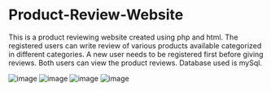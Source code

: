 # Product-Review-Website
This is a product reviewing website created using php and html. The registered users can write review of various products available categorized in different categories. A new user needs to be registered first before giving reviews. Both users can view the product reviews. Database used is mySql. 

![image](https://user-images.githubusercontent.com/81114932/124579394-b043ce00-de6c-11eb-8652-849ab9b2337f.png)
![image](https://user-images.githubusercontent.com/81114932/124579504-cb164280-de6c-11eb-8b5a-ae1a05dbadd7.png)
![image](https://user-images.githubusercontent.com/81114932/124579543-d5d0d780-de6c-11eb-8ec7-9e2b78ff352f.png)
![image](https://user-images.githubusercontent.com/81114932/124579587-e2edc680-de6c-11eb-9656-540be83cff04.png)

